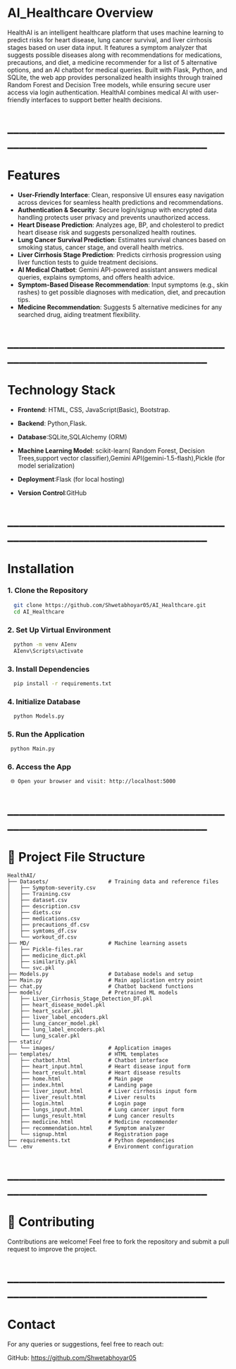 # AI_Healthcare Overview

HealthAI is an intelligent healthcare platform that uses machine learning to predict risks for heart disease, lung cancer survival, and liver cirrhosis stages based on user data input. It features a symptom analyzer that suggests possible diseases along with recommendations for medications, precautions, and diet, a medicine recommender for a list of 5 alternative options, and an AI chatbot for medical queries. Built with Flask, Python, and SQLite, the web app provides personalized health insights through trained Random Forest and Decision Tree models, while ensuring secure user access via login authentication. HealthAI combines medical AI with user-friendly interfaces to support better health decisions.
# _______________________________________________________________________

# Features

* **User-Friendly Interface**: Clean, responsive UI ensures easy navigation across devices for seamless health predictions and recommendations.
* **Authentication & Security**: Secure login/signup with encrypted data handling protects user privacy and prevents unauthorized access.
* **Heart Disease Prediction**: Analyzes age, BP, and cholesterol to predict heart disease risk and suggests personalized health routines.
* **Lung Cancer Survival Prediction**: Estimates survival chances based on smoking status, cancer stage, and overall health metrics.
* **Liver Cirrhosis Stage Prediction**: Predicts cirrhosis progression using liver function tests to guide treatment decisions.
* **AI Medical Chatbot**: Gemini API-powered assistant answers medical queries, explains symptoms, and offers health advice.
* **Symptom-Based Disease Recommendation**: Input symptoms (e.g., skin rashes) to get possible diagnoses with medication, diet, and precaution tips.
* **Medicine Recommendation**: Suggests 5 alternative medicines for any searched drug, aiding treatment flexibility.
# _______________________________________________________________________

# Technology Stack
* **Frontend**: HTML, CSS, JavaScript(Basic), Bootstrap.

* **Backend**: Python,Flask.

* **Database**:SQLite,SQLAlchemy (ORM)

* **Machine Learning Model**: scikit-learn(	Random Forest, Decision Trees,support vector classifier),Gemini API(gemini-1.5-flash),Pickle (for model serialization)

* **Deployment**:Flask (for local hosting)

* **Version Control**:GitHub
# _______________________________________________________________________


# Installation

### 1. Clone the Repository

```bash
  git clone https://github.com/Shwetabhoyar05/AI_Healthcare.git
  cd AI_Healthcare
```
### 2. Set Up Virtual Environment

```bash
  python -m venv AIenv
  AIenv\Scripts\activate
```
### 3. Install Dependencies

```bash
  pip install -r requirements.txt
```

### 4. Initialize Database

```bash
  python Models.py
```

### 5. Run the Application

```bash
 python Main.py
```

### 6. Access the App

```bash
 🌐 Open your browser and visit: http://localhost:5000
```
# _______________________________________________________________________
    
# 📁 Project File Structure

```
HealthAI/
├── Datasets/                   # Training data and reference files
│   ├── Symptom-severity.csv
│   ├── Training.csv
│   ├── dataset.csv
│   ├── description.csv
│   ├── diets.csv
│   ├── medications.csv
│   ├── precautions_df.csv
│   ├── symtoms_df.csv
│   └── workout_df.csv
├── MD/                         # Machine learning assets
│   ├── Pickle-files.rar
│   ├── medicine_dict.pkl
│   ├── similarity.pkl
│   └── svc.pkl
├── Models.py                   # Database models and setup
├── Main.py                     # Main application entry point
├── chat.py                     # Chatbot backend functions
├── models/                     # Pretrained ML models
│   ├── Liver_Cirrhosis_Stage_Detection_DT.pkl
│   ├── heart_disease_model.pkl
│   ├── heart_scaler.pkl
│   ├── liver_label_encoders.pkl
│   ├── lung_cancer_model.pkl
│   ├── lung_label_encoders.pkl
│   └── lung_scaler.pkl
├── static/
│   └── images/                 # Application images
├── templates/                  # HTML templates
│   ├── chatbot.html            # Chatbot interface
│   ├── heart_input.html        # Heart disease input form
│   ├── heart_result.html       # Heart disease results
│   ├── home.html               # Main page
│   ├── index.html              # Landing page
│   ├── liver_input.html        # Liver cirrhosis input form
│   ├── liver_result.html       # Liver results
│   ├── login.html              # Login page
│   ├── lungs_input.html        # Lung cancer input form
│   ├── lungs_result.html       # Lung cancer results
│   ├── medicine.html           # Medicine recommender
│   ├── recommendation.html     # Symptom analyzer
│   └── signup.html             # Registration page
├── requirements.txt            # Python dependencies
└── .env                        # Environment configuration
```
# _______________________________________________________________________

# 🤝 Contributing

Contributions are welcome! Feel free to fork the repository and submit a pull request to improve the project.
# _______________________________________________________________________

# Contact

 For any queries or suggestions, feel free to reach out:

GitHub: https://github.com/Shwetabhoyar05



